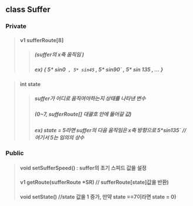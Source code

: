 ## class Suffer

### Private

> #### v1 sufferRoute[8] 
> > ##### (suffer의 x축 움직임 ) 
> > ##### ex) { 5* sin0` , 5* sin45` , 5* sin90` , 5* sin 135 , ... }

> #### int state 
> > ##### suffer가 어디로 움직여야하는지 상태를 나타낸 변수
> > ##### (0~7, sufferRoute[] 대괄호 안에 들어갈 값)
> > ##### ex) state = 5라면 suffer의 다음 움직임은 x축 방향으로 5*sin135` //여기서 5는 임의의 상수

> > ##### 
### Public
> #### void setSufferSpeed() : suffer의 초기 스피드 값을 설정
> #### v1 getRoute(sufferRoute *SR) // sufferRoute[state]값을 반환)
> #### void setState()	//state 값을 1 증가, 만약 state ==7이라면 state = 0)
